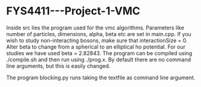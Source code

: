 # FYS4411---Project-1-VMC
Inside src lies the program used for the vmc algorithms. Parameters like number of particles, dimensions, alpha, beta etc are set in main.cpp. If you wish to study non-interacting bosons, make sure that interactionSize = 0. Alter beta to change from a spherical to an elliptical ho potential. For our studies we have used beta = 2.82843. The program can be compiled using ./compile.sh and then run using ./prog.x. By default there are no command line arguments, but this is easily changed.

The program blocking.py runs taking the textfile as command line argument. 
